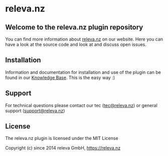 # releva.nz

## Welcome to the releva.nz plugin repository
You can find more information about [releva.nz](https://releva.nz) on our website. Here you can have a look at the source code and look at and discuss open issues. 

## Installation
Information and documentation for installation and use of the plugin can be found in our [Knowledge Base](https://help.releva.nz/de/xtcommerce-installation). This is the easy way :)

## Support
For technical questions please contact our tec (tec@releva.nz) or general support (support@releva.nz)

## License
The releva.nz plugin is licensed under the MIT License

Copyright (c) since 2014 releva GmbH, https://releva.nz